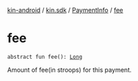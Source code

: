 [kin-android](../../index.md) / [kin.sdk](../index.md) / [PaymentInfo](index.md) / [fee](./fee.md)

# fee

`abstract fun fee(): `[`Long`](https://kotlinlang.org/api/latest/jvm/stdlib/kotlin/-long/index.html)

Amount of fee(in stroops) for this payment.

